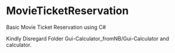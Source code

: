 # MovieTicketReservation
Basic Movie Ticket Reservation using C#


Kindly Disregard Folder Gui-Calculator_fromNB/Gui-Calculator and calculator.

